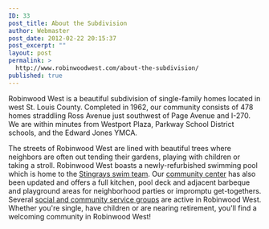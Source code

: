```yaml
---
ID: 33
post_title: About the Subdivision
author: Webmaster
post_date: 2012-02-22 20:15:37
post_excerpt: ""
layout: post
permalink: >
  http://www.robinwoodwest.com/about-the-subdivision/
published: true
---
```

Robinwood West is a beautiful subdivision of single-family homes located in west St. Louis County. Completed in 1962, our community consists of 478 homes straddling Ross Avenue just southwest of Page Avenue and I-270. We are within minutes from Westport Plaza, Parkway School District schools, and the Edward Jones YMCA.

The streets of Robinwood West are lined with beautiful trees where neighbors are often out tending their gardens, playing with children or taking a stroll. Robinwood West boasts a newly-refurbished swimming pool which is home to the <a href="http://www.robinwoodwest.com/swim-team/">Stingrays swim team</a>. Our <a href="http://www.robinwoodwest.com/our-community/community-center/">community center</a> has also been updated and offers a full kitchen, pool deck and adjacent barbeque and playground areas for neighborhood parties or impromptu get-togethers. Several <a href="http://www.robinwoodwest.com/our-community/robinwood-clubs/">social and community service groups</a> are active in Robinwood West. Whether you're single, have children or are nearing retirement, you'll find a welcoming community in Robinwood West!